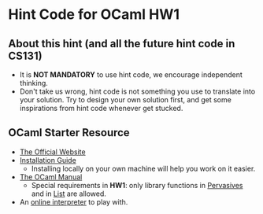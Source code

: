 # Hint Code for OCaml HW1

## About this hint (and all the future hint code in CS131)
* It is **NOT MANDATORY** to use hint code, we encourage independent thinking.
* Don't take us wrong, hint code is not something you use to translate into your solution. Try to design your own solution first, and get some inspirations from hint code whenever get stucked.

## OCaml Starter Resource
* [The Official Website](https://ocaml.org/)
* [Installation Guide](https://ocaml.org/docs/install.html)
    * Installing locally on your own machine will help you work on it easier.
* [The OCaml Manual](https://caml.inria.fr/pub/docs/manual-ocaml/libref/index.html)
    * Special requirements in **HW1**: only library functions in [Pervasives](https://caml.inria.fr/pub/docs/manual-ocaml/libref/Pervasives.html) and in [List](https://caml.inria.fr/pub/docs/manual-ocaml/libref/List.html) are allowed.
* An [online interpreter](https://try.ocamlpro.com/) to play with.